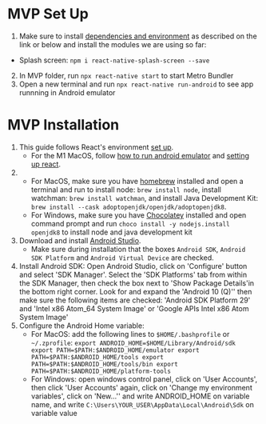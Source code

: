 # MVP Set Up

1.  Make sure to install [dependencies and environment](https://reactnative.dev/docs/environment-setup) as described on the link or below and install the modules we are using so far:
- Splash screen: `npm i react-native-splash-screen --save`
2. In MVP folder, run `npx react-native start` to start Metro Bundler
3. Open a new terminal and run `npx react-native run-android` to see app runnning in Android emulator

# MVP Installation

1. This guide follows React's environment [set up](https://reactnative.dev/docs/environment-setup).
	- For the M1 MacOS, follow [how to run android emulator](https://blog.inkdrop.info/running-a-react-native-app-on-android-emulator-in-m1-mac-76a16348d1e4) and [setting up react](https://dev.to/ravics09/setup-react-native-and-run-app-on-mac-m1-32kk).
2. 
	- For MacOS, make sure you have [homebrew](https://brew.sh/) installed and open a terminal and run to install node: `brew install node`, install watchman: `brew install watchman`, and  install Java Development Kit: `brew install --cask adoptopenjdk/openjdk/adoptopenjdk8`.
	- For Windows, make sure you have [Chocolatey](https://chocolatey.org/) installed and open command prompt and run  `choco install -y nodejs.install openjdk8` to install node and java development kit
3. Download and install [Android Studio](https://developer.android.com/studio/index.html).
	- Make sure during installation that the boxes `Android SDK`, `Android SDK Platform` and `Android Virtual Device` are checked. 
4. Install Android SDK: Open Android Studio, click on 'Configure' button and select 'SDK Manager'. Select the 'SDK Platforms' tab from within the SDK Manager, then check the box next to 'Show Package Details'in the bottom right corner. Look for and expand the 'Android 10 (Q)'' then make sure the following items are checked: 'Android SDK Platform 29' and 'Intel x86 Atom_64 System Image' or 'Google APIs Intel x86 Atom System Image'
5. Configure the Android Home variable: 
	- For MacOS: add the following lines to `$HOME/.bashprofile` or `~/.zprofile`: 
	`export ANDROID_HOME=$HOME/Library/Android/sdk
	export PATH=$PATH:$ANDROID_HOME/emulator
	export PATH=$PATH:$ANDROID_HOME/tools
	export PATH=$PATH:$ANDROID_HOME/tools/bin
	export PATH=$PATH:$ANDROID_HOME/platform-tools`
	- For Windows: open windows control panel, click on 'User Accounts', then click 'User Accounts' again, click on 'Change my environment variables', click on 'New...'' and write ANDROID_HOME on variable name, and  write `C:\Users\YOUR_USER\AppData\Local\Android\Sdk` on variable value

